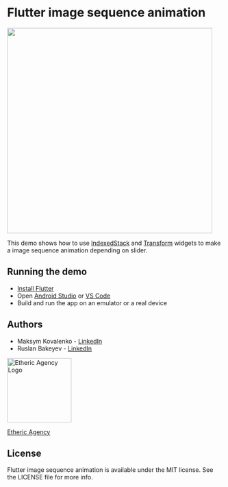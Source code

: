 # Flutter image sequence animation

<img src="https://user-images.githubusercontent.com/55922402/134030308-6cb7e42a-b73b-42dc-b86b-dcef8338765f.gif" height="479"/>


This demo shows how to use [IndexedStack](https://api.flutter.dev/flutter/widgets/IndexedStack-class.html) 
and [Transform](https://api.flutter.dev/flutter/widgets/Transform-class.html) widgets to make a image sequence animation 
depending on slider.

## Running the demo

- [Install Flutter](https://flutter.dev/docs/get-started/install)
- Open [Android Studio](https://developer.android.com/studio) or [VS Code](https://code.visualstudio.com/)
- Build and run the app on an emulator or a real device

## Authors

- Maksym Kovalenko - [LinkedIn](https://www.linkedin.com/in/maksym-kovalenko/)
- Ruslan Bakeyev - [LinkedIn](https://www.linkedin.com/in/bakeyevrus/)

<a href="https://etheric.agency"><img src="https://user-images.githubusercontent.com/55922402/133922672-89144bf8-2ee2-4f0d-9d65-a411f9cff144.png" alt="Etheric Agency Logo" height="150" /></a>

[Etheric Agency](https://etheric.agency)

## License

Flutter image sequence animation is available under the MIT license. See the LICENSE file for more info.
